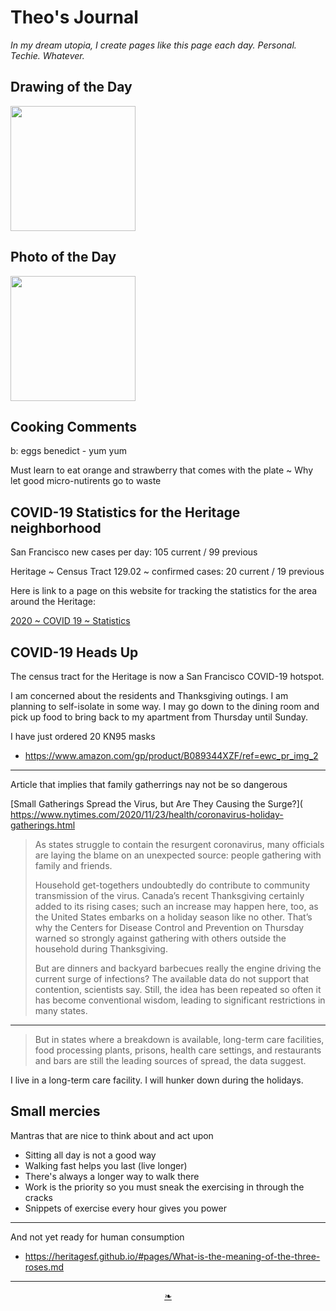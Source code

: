 # Theo's Journal

_In my dream utopia, I create pages like this page each day. Personal. Techie. Whatever._


## Drawing of the Day

<img src="https://heritagesf.github.io/images/2020/11-23/dotd-woman-cocteau.jpg" width=200 >


## Photo of the Day

<img src="https://heritagesf.github.io/images/2020/11-/2020---dotd-.jpg" width=200 >


## Cooking Comments

b: eggs benedict - yum yum

Must learn to eat orange and strawberry that comes with the plate ~ Why let good micro-nutirents go to waste


## COVID-19 Statistics for the Heritage neighborhood

San Francisco new cases per day: 105 current / 99 previous

Heritage ~ Census Tract 129.02 ~ confirmed cases: 20 current / 19 previous

Here is link to a page on this website for tracking the statistics for the area around the Heritage:

[2020 ~ COVID 19 ~ Statistics]( https://heritagesf.github.io/#pages/2020-C19-Statistics.md )


## COVID-19 Heads Up

The census tract for the Heritage is now a San Francisco COVID-19 hotspot.

I am concerned about the residents and Thanksgiving outings. I am planning to self-isolate in some way. I may go down to the dining room and pick up food to bring back to my apartment from Thursday until Sunday.

I have just ordered 20 KN95 masks

* https://www.amazon.com/gp/product/B089344XZF/ref=ewc_pr_img_2

***

Article that implies that family gatherrings nay not be so dangerous

[Small Gatherings Spread the Virus, but Are They Causing the Surge?]( https://www.nytimes.com/2020/11/23/health/coronavirus-holiday-gatherings.html

> As states struggle to contain the resurgent coronavirus, many officials are laying the blame on an unexpected source: people gathering with family and friends.
>
>Household get-togethers undoubtedly do contribute to community transmission of the virus. Canada’s recent Thanksgiving certainly added to its rising cases; such an increase may happen here, too, as the United States embarks on a holiday season like no other. That’s why the Centers for Disease Control and Prevention on Thursday warned so strongly against gathering with others outside the household during Thanksgiving.
>
>But are dinners and backyard barbecues really the engine driving the current surge of infections? The available data do not support that contention, scientists say. Still, the idea has been repeated so often it has become conventional wisdom, leading to significant restrictions in many states.

***

> But in states where a breakdown is available, long-term care facilities, food processing plants, prisons, health care settings, and restaurants and bars are still the leading sources of spread, the data suggest.

I live in a long-term care facility. I will hunker down during the holidays.


## Small mercies

Mantras that are nice to think about and act upon

* Sitting all day is not a good way
* Walking fast helps you last (live longer)
* There's always a longer way to walk there
* Work is the priority so you must sneak the exercising in through the cracks
* Snippets of exercise every hour gives you power



***

And not yet ready for human consumption

* https://heritagesf.github.io/#pages/What-is-the-meaning-of-the-three-roses.md



***

<center><a href=javascript:window.scrollTo(0,0); class=aDingbat title="Scroll to top" > ❧ </a></center>
